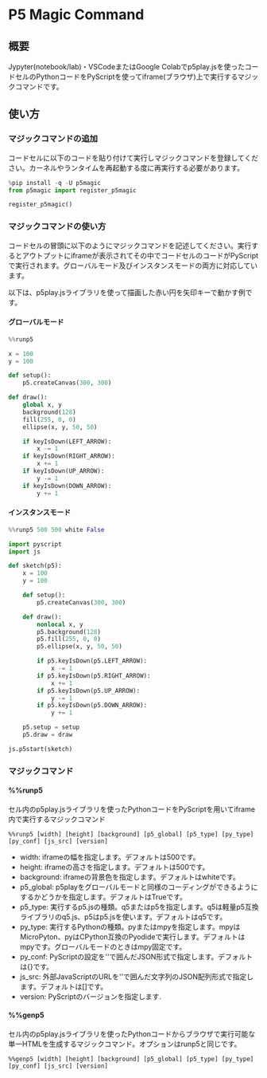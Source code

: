 # P5 Magic Command

## 概要

Jypyter(notebook/lab)・VSCodeまたはGoogle Colabでp5play.jsを使ったコードセルのPythonコードをPyScriptを使ってiframe(ブラウザ)上で実行するマジックコマンドです。

## 使い方

### マジックコマンドの追加

コードセルに以下のコードを貼り付けて実行しマジックコマンドを登録してください。カーネルやランタイムを再起動する度に再実行する必要があります。

```python
%pip install -q -U p5magic
from p5magic import register_p5magic

register_p5magic()
```

### マジックコマンドの使い方

コードセルの冒頭に以下のようにマジックコマンドを記述してください。実行するとアウトプットにiframeが表示されてその中でコードセルのコードがPyScriptで実行されます。グローバルモード及びインスタンスモードの両方に対応しています。

以下は、p5play.jsライブラリを使って描画した赤い円を矢印キーで動かす例です。

#### グローバルモード

```python
%%runp5

x = 100
y = 100

def setup():
    p5.createCanvas(300, 300)

def draw():
    global x, y
    background(128)
    fill(255, 0, 0)
    ellipse(x, y, 50, 50)

    if keyIsDown(LEFT_ARROW):
        x -= 1
    if keyIsDown(RIGHT_ARROW):
        x += 1
    if keyIsDown(UP_ARROW):
        y -= 1
    if keyIsDown(DOWN_ARROW):
        y += 1
```

#### インスタンスモード

```python
%%runp5 500 500 white False

import pyscript
import js

def sketch(p5):
    x = 100
    y = 100

    def setup():
        p5.createCanvas(300, 300)

    def draw():
        nonlocal x, y
        p5.background(128)
        p5.fill(255, 0, 0)
        p5.ellipse(x, y, 50, 50)

        if p5.keyIsDown(p5.LEFT_ARROW):
            x -= 1
        if p5.keyIsDown(p5.RIGHT_ARROW):
            x += 1
        if p5.keyIsDown(p5.UP_ARROW):
            y -= 1
        if p5.keyIsDown(p5.DOWN_ARROW):
            y += 1

    p5.setup = setup
    p5.draw = draw

js.p5start(sketch)
```

### マジックコマンド

#### %%runp5

セル内のp5play.jsライブラリを使ったPythonコードをPyScriptを用いてiframe内で実行するマジックコマンド

```juypyter
%%runp5 [width] [height] [background] [p5_global] [p5_type] [py_type] [py_conf] [js_src] [version]
```

- width: iframeの幅を指定します。デフォルトは500です。
- height: iframeの高さを指定します。デフォルトは500です。
- background: iframeの背景色を指定します。デフォルトはwhiteです。
- p5_global: p5playをグローバルモードと同様のコーディングができるようにするかどうかを指定します。デフォルトはTrueです。
- p5_type: 実行するp5.jsの種類。q5またはp5を指定します。q5は軽量p5互換ライブラリのq5.js、p5はp5.jsを使います。デフォルトはq5です。
- py_type: 実行するPythonの種類。pyまたはmpyを指定します。mpyはMicroPyton、pyはCPython互換のPyodideで実行します。デフォルトはmpyです。グローバルモードのときはmpy固定です。
- py_conf: PyScriptの設定を''で囲んだJSON形式で指定します。デフォルトは{}です。
- js_src: 外部JavaScriptのURLを''で囲んだ文字列のJSON配列形式で指定します。デフォルトは[]です。
- version: PyScriptのバージョンを指定します.

#### %%genp5

セル内のp5play.jsライブラリを使ったPythonコードからブラウザで実行可能な単一HTMLを生成するマジックコマンド。オプションはrunp5と同じです。

```juypyter
%%genp5 [width] [height] [background] [p5_global] [p5_type] [py_type] [py_conf] [js_src] [version]
```
